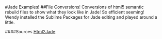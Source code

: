 #Jade Examples!
##File Conversions!
Conversions of html5 semantic rebuild files to show what they look like in Jade! So efficient seeming! Wendy installed the Sublime Packages for Jade editing and played around a little.

####Sources
[Html2Jade](html2jade.org)
